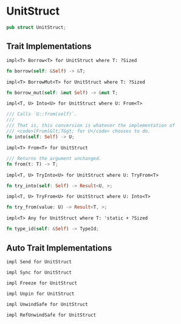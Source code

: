 # UnitStruct

```rust
pub struct UnitStruct;
```







## Trait Implementations

`impl<T> Borrow<T> for UnitStruct
where
	T: ?Sized`

```rust
fn borrow(self: &Self) -> &T;
```

`impl<T> BorrowMut<T> for UnitStruct
where
	T: ?Sized`

```rust
fn borrow_mut(self: &mut Self) -> &mut T;
```

`impl<T, U> Into<U> for UnitStruct
where
	U: From<T>`

```rust
/// Calls `U::from(self)`.
/// 
/// That is, this conversion is whatever the implementation of
/// <code>[From]&lt;T&gt; for U</code> chooses to do.
fn into(self: Self) -> U;
```

`impl<T> From<T> for UnitStruct`

```rust
/// Returns the argument unchanged.
fn from(t: T) -> T;
```

`impl<T, U> TryInto<U> for UnitStruct
where
	U: TryFrom<T>`

```rust
fn try_into(self: Self) -> Result<U, >;
```

`impl<T, U> TryFrom<U> for UnitStruct
where
	U: Into<T>`

```rust
fn try_from(value: U) -> Result<T, >;
```

`impl<T> Any for UnitStruct
where
	T: 'static + ?Sized`

```rust
fn type_id(self: &Self) -> TypeId;
```



## Auto Trait Implementations

`impl Send for UnitStruct`

`impl Sync for UnitStruct`

`impl Freeze for UnitStruct`

`impl Unpin for UnitStruct`

`impl UnwindSafe for UnitStruct`

`impl RefUnwindSafe for UnitStruct`



